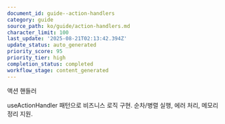 ```yaml
---
document_id: guide--action-handlers
category: guide
source_path: ko/guide/action-handlers.md
character_limit: 100
last_update: '2025-08-21T02:13:42.394Z'
update_status: auto_generated
priority_score: 95
priority_tier: high
completion_status: completed
workflow_stage: content_generated
---
```

액션 핸들러

useActionHandler 패턴으로 비즈니스 로직 구현. 순차/병렬 실행, 에러 처리, 메모리 정리 지원.

